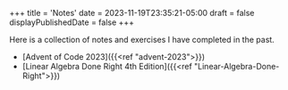 +++
title = 'Notes'
date = 2023-11-19T23:35:21-05:00
draft = false
displayPublishedDate = false
+++

Here is a collection of notes and exercises I have completed in the past.

- [Advent of Code 2023]({{<ref "advent-2023">}})
- [Linear Algebra Done Right 4th Edition]({{<ref "Linear-Algebra-Done-Right">}})
